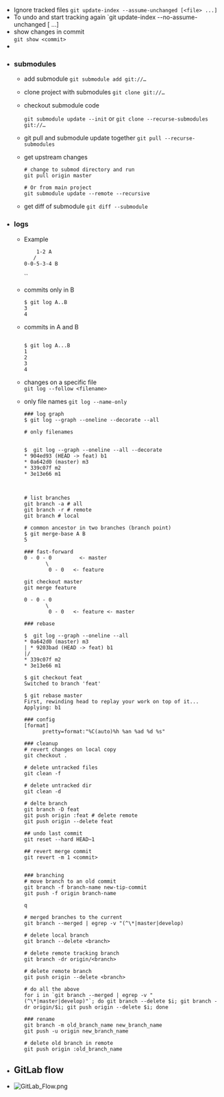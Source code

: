 - Ignore tracked files
  `git update-index --assume-unchanged [<file> ...]`
- To undo and start tracking again
  `git update-index --no-assume-unchanged [<file> ...]
- show changes in commit  
  `git show <commit>`
-
- ### submodules
	- add submodule
	  `git submodule add git://…`
	- clone project with submodules
	  `git clone git://…`
	- checkout submodule code
	  
	  `git submodule update --init`
	  or
	  `git clone --recurse-submodules git://…`
	- git pull and submodule update together
	  `git pull --recurse-submodules`
	- get upstream changes
	  ```
	  # change to submod directory and run
	  git pull origin master
	  
	  # Or from main project
	  git submodule update --remote --recursive
	  ```
	- get diff of submodule
	  `git diff --submodule`
- ### logs
	- Example
	  ```
	      1-2 A  
	     /  
	  0-0-5-3-4 B
	  ```
	  ``
	- commits only in B  
	  ```
	  $ git log A..B  
	  3  
	  4
	  ```
	- commits in A and B  
	  ```
	  
	  $ git log A...B  
	  1  
	  2  
	  3  
	  4
	  ```
	- changes on a specific file  
	  `git log --follow <filename>`
	- only file names
	  `git log --name-only`
	  
	  ```
	  ### log graph  
	  $ git log --graph --oneline --decorate --all
	  
	  # only filenames  
	  
	  
	  $  git log --graph --oneline --all --decorate  
	  * 904ed93 (HEAD -> feat) b1  
	  * 0a642d0 (master) m3  
	  * 339c07f m2  
	  * 3e13e66 m1
	  
	  
	  
	  # list branches  
	  git branch -a # all  
	  git branch -r # remote  
	  git branch # local
	  
	  # common ancestor in two branches (branch point)  
	  $ git merge-base A B  
	  5
	  
	  ### fast-forward  
	  0 - 0 - 0         <- master  
	         \  
	          0 - 0   <- feature
	  
	  git checkout master  
	  git merge feature                  
	  
	  0 - 0 - 0          
	         \  
	          0 - 0   <- feature <- master
	  
	  ### rebase
	  
	  $  git log --graph --oneline --all  
	  * 0a642d0 (master) m3  
	  | * 9203bad (HEAD -> feat) b1  
	  |/  
	  * 339c07f m2  
	  * 3e13e66 m1
	  
	  $ git checkout feat  
	  Switched to branch 'feat'
	  
	  $ git rebase master  
	  First, rewinding head to replay your work on top of it...  
	  Applying: b1
	  
	  ### config  
	  [format]  
	        pretty=format:"%C(auto)%h %an %ad %d %s"        
	  
	  ### cleanup  
	  # revert changes on local copy  
	  git checkout .         
	  
	  # delete untracked files  
	  git clean -f
	  
	  # delete untracked dir  
	  git clean -d
	  
	  # delte branch  
	  git branch -D feat  
	  git push origin :feat # delete remote  
	  git push origin --delete feat
	  
	  ## undo last commit  
	  git reset --hard HEAD~1
	  
	  ## revert merge commit  
	  git revert -m 1 <commit>
	  
	  
	  ### branching  
	  # move branch to an old commit  
	  git branch -f branch-name new-tip-commit  
	  git push -f origin branch-name
	  
	  q
	  
	  # merged branches to the current  
	  git branch --merged | egrep -v "(^\*|master|develop)
	  
	  # delete local branch  
	  git branch --delete <branch>
	  
	  # delete remote tracking branch  
	  git branch -dr origin/<branch>
	  
	  # delete remote branch  
	  git push origin --delete <branch>
	  
	  # do all the above  
	  for i in `git branch --merged | egrep -v "(^\*|master|develop)"`; do git branch --delete $i; git branch -dr origin/$i; git push origin --delete $i; done
	  
	  ### rename  
	  git branch -m old_branch_name new_branch_name  
	  git push -u origin new_branch_name
	  
	  # delete old branch in remote  
	  git push origin :old_branch_name
	  ```
- ## GitLab flow
- ![GitLab_Flow.png](../assets/GitLab_Flow.png)